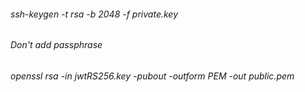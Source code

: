 ###### ssh-keygen -t rsa -b 2048 -f private.key
###### Don't add passphrase
###### openssl rsa -in jwtRS256.key -pubout -outform PEM -out public.pem
